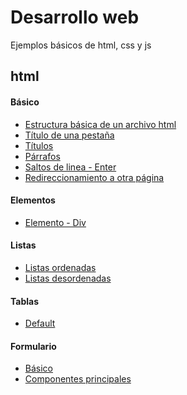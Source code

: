 # Desarrollo web
Ejemplos básicos de html, css y js

## html
#### Básico
* [Estructura básica de un archivo html](/html/basico/basico/estructura_basica.html)
* [Título de una pestaña](/html/basico/basico/title.html)
* [Títulos](/html/basico/basico/titulos.html)
* [Párrafos](/html/basico/basico/parrafos.html)
* [Saltos de linea - Enter](/html/basico/basico/saltos_de_linea.html)
* [Redireccionamiento a otra página](/html/basico/basico/redireccionamiento.html)

#### Elementos
* [Elemento - Div](/html/basico/elementos/div.html)

#### Listas
* [Listas ordenadas](/html/basico/listas/ordenadas.html)
* [Listas desordenadas](/html/basico/listas/desordenadas.html)

#### Tablas
* [Default](/html/basico/tablas/celdas_basicas.html)

#### Formulario
* [Básico](/html/basico/formulario/basico.html)
* [Componentes principales]()
